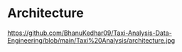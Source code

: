 # Architecture
https://github.com/BhanuKedhar09/Taxi-Analysis-Data-Engineering/blob/main/Taxi%20Analysis/architecture.jpg

